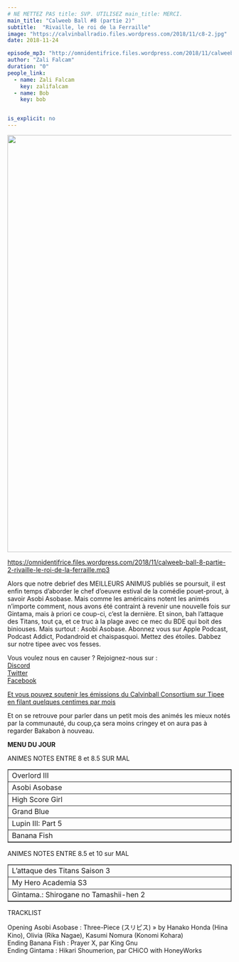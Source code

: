 ```yaml
---
# NE METTEZ PAS title: SVP. UTILISEZ main_title: MERCI.
main_title: "Calweeb Ball #8 (partie 2)"
subtitle:  "Rivaille, le roi de la Ferraille"
image: "https://calvinballradio.files.wordpress.com/2018/11/c8-2.jpg"
date: 2018-11-24

episode_mp3: "http://omnidentifrice.files.wordpress.com/2018/11/calweeb-ball-8-partie-2-rivaille-le-roi-de-la-ferraille.mp3"
author: "Zali Falcam"
duration: "0"
people_link: 
  - name: Zali Falcam
    key: zalifalcam
  - name: Bob
    key: bob


is_explicit: no
---
```


<PodcastHeader/>

<!-- ECRIRE LA DESCRIPTION DE L'EPISODE SOUS CETTE LIGNE -->
<p><img class="alignnone size-full wp-image-157" src="https://calvinballradio.files.wordpress.com/2018/11/c8-2.jpg" alt="" width="1100" height="938" srcset="https://calvinballradio.files.wordpress.com/2018/11/c8-2.jpg?w=1100&amp;h=938 1100w, https://calvinballradio.files.wordpress.com/2018/11/c8-2.jpg?w=150&amp;h=128 150w, https://calvinballradio.files.wordpress.com/2018/11/c8-2.jpg?w=300&amp;h=256 300w, https://calvinballradio.files.wordpress.com/2018/11/c8-2.jpg?w=768&amp;h=655 768w, https://calvinballradio.files.wordpress.com/2018/11/c8-2.jpg?w=1024&amp;h=874 1024w, https://calvinballradio.files.wordpress.com/2018/11/c8-2.jpg 1225w"></p>
<p><a href="https://omnidentifrice.files.wordpress.com/2018/11/calweeb-ball-8-partie-2-rivaille-le-roi-de-la-ferraille.mp3">https://omnidentifrice.files.wordpress.com/2018/11/calweeb-ball-8-partie-2-rivaille-le-roi-de-la-ferraille.mp3</a></p>
<p>Alors que notre debrief des MEILLEURS ANIMUS publiés se poursuit, il est enfin temps d’aborder le chef d’oeuvre estival de la comédie pouet-prout, à savoir Asobi Asobase. Mais comme les américains notent les animés n’importe comment, nous avons été contraint à revenir une nouvelle fois sur Gintama, mais à priori ce coup-ci, c’est la dernière. Et sinon, bah l’attaque des Titans, tout ça, et ce truc à la plage avec ce mec du BDE qui boit des biniouses. Mais surtout : Asobi Asobase. Abonnez vous sur Apple Podcast, Podcast Addict, Podandroid et chaispasquoi. Mettez des étoiles. Dabbez sur notre tipee avec vos fesses.</p>
<p>Vous voulez nous en causer ? Rejoignez-nous sur :<br>
<a href="http://discordapp.com/invite/4RnA9v7" rel="noopener">Discord</a><br>
<a href="https://twitter.com/Calvinball_FM?lang=fr" rel="noopener">Twitter</a><br>
<a href="https://www.facebook.com/CalvinballRadio/?ref=bookmarks" rel="noopener">Facebook</a></p>
<p><a href="https://fr.tipeee.com/calvinball" rel="noopener">Et vous pouvez soutenir les émissions du Calvinball Consortium sur Tipee en filant quelques centimes par mois</a></p>
<p>Et on se retrouve pour parler dans un petit mois des animés les mieux notés par la communauté, du coup,ça sera moins cringey et on aura pas à regarder Bakabon à nouveau.</p>
<p><strong>MENU DU JOUR</strong></p>
<p>ANIMES NOTES ENTRE 8 et 8.5 SUR MAL</p>
<table dir="ltr" border="1" cellspacing="0" cellpadding="0">
<colgroup>
<col width="856"></colgroup>
<tbody>
<tr>
<td>Overlord III</td>
</tr>
<tr>
<td>Asobi Asobase</td>
</tr>
<tr>
<td>High Score Girl</td>
</tr>
<tr>
<td>Grand Blue</td>
</tr>
<tr>
<td>Lupin III: Part 5</td>
</tr>
<tr>
<td>Banana Fish</td>
</tr>
</tbody>
</table>
<p>ANIMES NOTES ENTRE 8.5 et 10 sur MAL</p>
<table dir="ltr" border="1" cellspacing="0" cellpadding="0">
<colgroup>
<col width="856"></colgroup>
<tbody>
<tr>
<td>L’attaque des Titans Saison 3</td>
</tr>
<tr>
<td>My Hero Academia S3</td>
</tr>
<tr>
<td>Gintama.: Shirogane no Tamashii-hen 2</td>
</tr>
</tbody>
</table>
<p>TRACKLIST</p>
<p>Opening Asobi Asobase : Three-Piece (スリピス)&nbsp;» by Hanako Honda (Hina Kino), Olivia (Rika Nagae), Kasumi Nomura (Konomi Kohara)<br>
Ending Banana Fish :&nbsp;Prayer X, par King Gnu<br>
Ending Gintama :&nbsp;Hikari Shoumerion, par CHiCO with HoneyWorks</p>


